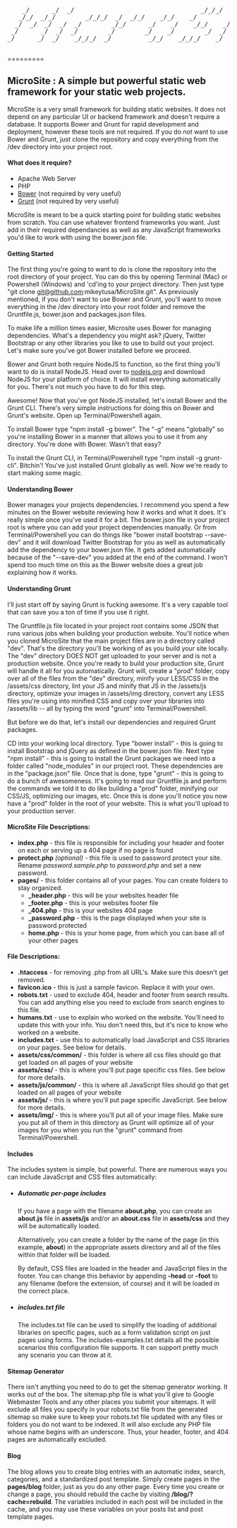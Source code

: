 <pre>

    _/      _/  _/                                  _/_/_/  _/    _/    
   _/_/  _/_/        _/_/_/  _/  _/_/    _/_/    _/            _/_/_/_/    _/_/
  _/  _/  _/  _/  _/        _/_/      _/    _/    _/_/    _/    _/      _/_/_/_/
 _/      _/  _/  _/        _/        _/    _/        _/  _/    _/      _/      
_/      _/  _/    _/_/_/  _/          _/_/    _/_/_/    _/      _/_/    _/_/_/

</pre>
=========

<h2>MicroSite : A simple but powerful static web framework for your static web projects.</h2>

MicroSite is a very small framework for building static websites.  It does not depend on any particular UI or backend framework and doesn't require a database.  It supports Bower and Grunt for rapid development and deployment, however these tools are not required. If you do not want to use Bower and Grunt, just clone the repository and copy everything from the /dev directory into your project root.

<h4>What does it require?</h4>
<ul>
  <li>Apache Web Server</li>
  <li>PHP</li>
  <li><a href="http://bower.io">Bower</a> (not required by very useful)</li>
  <li><a href="http://gruntjs.com">Grunt</a> (not required by very useful)</li>
</ul>

MicroSite is meant to be a quick starting point for building static websites from scratch.  You can use whatever frontend frameworks you want. Just add in their required dependancies as well as any JavaScript frameworks you'd like to work with using the bower.json file.

<h4>Getting Started</h4>

The first thing you're going to want to do is clone the repository into the root directory of your project.  You can do this by opening Terminal (Mac) or Powershell (Windows) and 'cd'ing to your project directory.  Then just type "git clone git@github.com:mikeytusa/MicroSite.git".  As previously mentioned, if you don't want to use Bower and Grunt, you'll want to move everything in the /dev directory into your root folder and remove the Gruntfile.js, bower.json and packages.json files.

To make life a million times easier, Microsite uses Bower for managing dependencies.  What's a dependency you might ask?  jQuery, Twitter Bootstrap or any other libraries you like to use to build out your project.  Let's make sure you've got Bower installed before we proceed.

Bower and Grunt both require NodeJS to function, so the first thing you'll want to do is install NodeJS.  Head over to <a href="http://nodejs.org">nodejs.org</a> and download NodeJS for your platform of choice.  It will install everything automatically for you.  There's not much you have to do for this step.

Awesome!  Now that you've got NodeJS installed, let's install Bower and the Grunt CLI.  There's very simple instructions for doing this on Bower and Grunt's website.  Open up Terminal/Powershell again.

To install Bower type "npm install -g bower".  The "-g" means "globally" so you're installing Bower in a manner that allows you to use it from any directory.  You're done with Bower.  Wasn't that easy?

To install the Grunt CLI, in Terminal/Powershell type "npm install -g grunt-cli".  Bitchin'!  You've just installed Grunt globally as well.  Now we're ready to start making some magic.

<h4>Understanding Bower</h4>

Bower manages your projects dependencies.  I recommend you spend a few minutes on the Bower website reviewing how it works and what it does.  It's really simple once you've used it for a bit.  The bower.json file in your project root is where you can add your project dependencies manually.  Or from Terminal/Powershell you can do things like "bower install bootstrap --save-dev" and it will download Twitter Bootstrap for you as well as automatically add the dependency to your bower.json file.  It gets added automatically because of the "--save-dev" you added at the end of the command.  I won't spend too much time on this as the Bower website does a great job explaining how it works.

<h4>Understanding Grunt</h4>

I'll just start off by saying Grunt is fucking awesome.  It's a very capable tool that can save you a ton of time if you use it right.

The Gruntfile.js file located in your project root contains some JSON that runs various jobs when building your production website.  You'll notice when you cloned MicroSite that the main project files are in a directory called "dev".  That's the directory you'll be working of as you build your site locally.  The "dev" directory DOES NOT get uploaded to your server and is not a production website.  Once you're ready to build your production site, Grunt will handle it all for you automatically.  Grunt will, create a "prod" folder, copy over all of the files from the "dev" directory, minify your LESS/CSS in the /assets/css directory, lint your JS and minify that JS in the /assets/js directory, optimize your images in /assets/img directory, convert any LESS files you're using into minified CSS and copy over your libraries into /assets/lib -- all by typing the word "grunt" into Terminal/Powershell.

But before we do that, let's install our dependencies and required Grunt packages.

CD into your working local directory.
Type "bower install" - this is going to install Bootstrap and jQuery as defined in the bower.json file.
Next type "npm install" - this is going to install the Grunt packages we need into a folder called "node_modules" in our project root.  These dependencies are in the "package.json" file.
Once that is done, type "grunt" - this is going to do a bunch of awesomeness.  It's going to read our Gruntfile.js and perform the commands we told it to do like building a "prod" folder, minifying our CSS/JS, optimizing our images, etc.
Once this is done you'll notice you now have a "prod" folder in the root of your website.  This is what you'll upload to your production server.

<h4>MicroSite File Descriptions:</h4>

<ul>
  <li><strong>index.php</strong> - this file is responsible for including your header and footer on each or serving up a 404 page if no page is found</li>
  <li><strong>protect.php</strong> <em>(optional)</em> - this file is used to password protect your site. Rename <em>password.sample.php</em> to <em>password.php</em> and set a new password.
  <li><strong>pages/</strong> - this folder contains all of your pages. You can create folders to stay organized.
    <ul>
      <li><strong>_header.php</strong> - this will be your websites header file</li>
      <li><strong>_footer.php</strong> - this is your websites footer file</li>
      <li><strong>_404.php</strong> - this is your websites 404 page</li>
      <li><strong>_password.php</strong> - this is the page displayed when your site is password protected</li>
      <li><strong>home.php</strong> - this is your home page, from which you can base all of your other pages</li>
    </ul>
</ul>

<h4>File Descriptions:</h4>

<ul>
  <li><strong>.htaccess</strong> - for removing .php from all URL's.  Make sure this doesn't get removed.</li>
  <li><strong>favicon.ico</strong> - this is just a sample favicon.  Replace it with your own.</li>
  <li><strong>robots.txt</strong> - used to exclude 404, header and footer from search results.  You can add anything else you need to exclude from search engines to this file.</li>
  <li><strong>humans.txt</strong> - use to explain who worked on the website.  You'll need to update this with your info.  You don't need this, but it's nice to know who worked on a website.</li>
  <li><strong>includes.txt</strong> - use this to automatically load JavaScript and CSS libraries on your pages. See below for details.
  <li><strong>assets/css/common/</strong> - this folder is where all css files should go that get loaded on all pages of your website</li>
  <li><strong>assets/css/</strong> - this is where you'll put page specific css files.  See below for more details.</li>
  <li><strong>assets/js/common/</strong> - this is where all JavaScript files should go that get loaded on all pages of your website</li>
  <li><strong>assets/js/</strong> - this is where you'll put page specific JavaScript.  See below for more details.</li>
  <li><strong>assets/img/</strong> - this is where you'll put all of your image files.  Make sure you put all of them in this directory as Grunt will optimize all of your images for you when you run the "grunt" command from Terminal/Powershell.</li>
</ul>

<h4>Includes</h4>

The includes system is simple, but powerful. There are numerous ways you can include JavaScript and CSS files automatically:

<ul>
  <li>
    <h5>Automatic per-page includes</h5>
    <p>If you have a page with the filename <strong>about.php</strong>, you can create an <strong>about.js</strong> file in <strong>assets/js</strong> and/or an <strong>about.css</strong> file in <strong>assets/css</strong> and they will be automatically loaded.</p>
    <p>Alternatively, you can create a folder by the name of the page (in this example, <strong>about</strong>) in the appropriate assets directory and all of the files within that folder will be loaded.</p>
    <p>By default, CSS files are loaded in the header and JavaScript files in the footer. You can change this behavior by appending <strong>-head</strong> or <strong>-foot</strong> to any filename (before the extension, of course) and it will be loaded in the correct place.</p>
  </li>
  <li>
    <h5>includes.txt file</h5>
    <p>The includes.txt file can be used to simplify the loading of additional libraries on specific pages, such as a form validation script on just pages using forms. The includes-examples.txt details all the possible scenarios this configuration file supports.  It can support pretty much any scenario you can throw at it.</p>
  </li>
</ul>

<h4>Sitemap Generator</h4>

There isn't anything you need to do to get the sitemap generator working.  It works out of the box.  The sitemap.php file is what you'll give to Google Webmaster Tools and any other places you submit your sitemaps.  It will exclude all files you specify in your robots.txt file from the generated sitemap so make sure to keep your robots.txt file updated with any files or folders you do not want to be indexed.  It will also exclude any PHP file whose name begins with an underscore. Thus, your header, footer, and 404 pages are automatically excluded.

<h4>Blog</h4>

The blog allows you to create blog entries with an automatic index, search, categories, and a standardized post template. Simply create pages in the <strong>pages/blog</strong> folder, just as you do any other page. Every time you create or change a page, you should rebuild the cache by visiting <strong>/blog/?cache=rebuild</strong>. The variables included in each post will be included in the cache, and you may use these variables on your posts list and post template pages.
